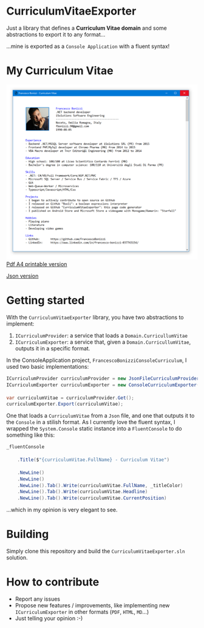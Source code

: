 # CurriculumVitaeExporter

Just a library that defines a **Curriculum Vitae domain** and some abstractions to export it to any format...

...mine is exported as a `Console Application` with a fluent syntax!

# My Curriculum Vitae
![Francesco Bonizzi Curriculum Vitae](FrancescoBonizziConsoleCurriculum/PublishedFiles/FrancescoBonizzi-CurriculumVitae-GitHubCut.jpg)
[Pdf A4 printable version](FrancescoBonizziConsoleCurriculum/PublishedFiles/FrancescoBonizzi-CurriculumVitae.pdf)

[Json version](FrancescoBonizziConsoleCurriculum/FrancescoBonizzi-CV.json)

# Getting started
With the `CurriculumVitaeExporter` library, you have two abstractions to implement:

1. `ICurriculumProvider`: a service that loads a `Domain.CurricullumVitae`
2. `ICurriculumExporter`: a service that, given a `Domain.CurricullumVitae`, outputs it in a specific format.

In the ConsoleApplication project, `FrancescoBonizziConsoleCurriculum`, I used two basic implementations:

```c#
ICurriculumProvider curriculumProvider = new JsonFileCurriculumProvider("FrancescoBonizzi-CV.json");
ICurriculumExporter curriculumExporter = new ConsoleCurriculumExporter();

var curriculumVitae = curriculumProvider.Get();
curriculumExporter.Export(curriculumVitae);
```

One that loads a `CurriculumVitae` from a `Json` file, and one that outputs it to the `Console` in a stilish format. As I currently love the fluent syntax, I wrapped the `System.Console` static instance into a `FluentConsole` to do something like this:

```c#
_fluentConsole

    .Title($"{curriculumVitae.FullName} - Curriculum Vitae")

    .NewLine()
    .NewLine()
    .NewLine().Tab().Write(curriculumVitae.FullName, _titleColor)
    .NewLine().Tab().Write(curriculumVitae.Headline)
    .NewLine().Tab().Write(curriculumVitae.CurrentPosition)
```

...which in my opinion is very elegant to see.

# Building
Simply clone this repository and build the `CurriculumVitaeExporter.sln` solution.

# How to contribute
- Report any issues
- Propose new features / improvements, like implementing new `ICurriculumExporter` in other formats (`PDF`, `HTML`, `MD`...)
- Just telling your opinion :-)
